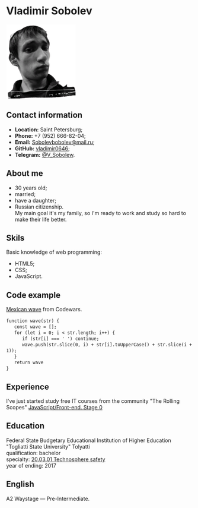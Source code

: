 # Vladimir Sobolev
!["portriet Vladimir Sobolev"](./img/portrietMD.png)
## Contact information
* __Location:__ Saint Petersburg;
* __Phone:__ +7 (952) 666-82-04;
* __Email:__ Sobolevbobolev@mail.ru;
* __GitHub:__ [vladimir0646](https://github.com/VLADIMIR0646);
* __Telegram:__ [@V_Sobolew](https://t.me/V_Sobolew).
## About me
* 30 years old;
* married;
* have a daughter;
* Russian citizenship.\
My main goal it's my family, so I'm ready to work and study so hard to make their life better.
## Skils
Basic knowledge of web programming:
* HTML5;
* CSS;
* JavaScript.
## Code example
[Mexican wave](https://www.codewars.com/kata/58f5c63f1e26ecda7e000029) from Codewars.
```
function wave(str) {
   const wave = [];
   for (let i = 0; i < str.length; i++) {
      if (str[i] === ' ') continue;
      wave.push(str.slice(0, i) + str[i].toUpperCase() + str.slice(i + 1));
   }
   return wave
}
```
## Experience
I've just started study free IT courses from the community "The Rolling Scopes" [JavaScript/Front-end. Stage 0](https://rs.school/js-stage0/)
## Education
Federal State Budgetary Educational Institution of Higher Education "Togliatti State University" Tolyatti\
qualification: bachelor\
specialty: [20.03.01 Technosphere safety](https://tolyatti.postupi.online/vuz/tgu/specialnost/20.03.01/)\
year of ending: 2017
## English
A2 Waystage — Pre-Intermediate.